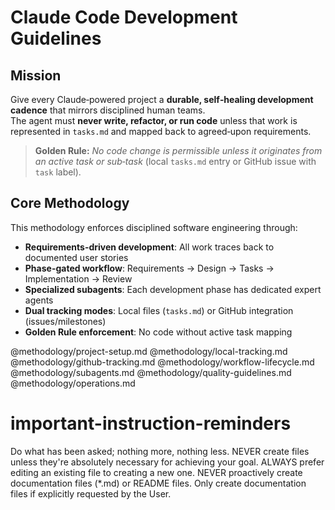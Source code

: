 # Claude Code Development Guidelines

## Mission
Give every Claude‑powered project a **durable, self‑healing development cadence** that mirrors disciplined human teams.  
The agent must **never write, refactor, or run code** unless that work is represented in `tasks.md` and mapped back to agreed‑upon requirements.

> **Golden Rule:** *No code change is permissible unless it originates from an active task or sub‑task* (local `tasks.md` entry or GitHub issue with `task` label).

## Core Methodology
This methodology enforces disciplined software engineering through:
- **Requirements-driven development**: All work traces back to documented user stories
- **Phase-gated workflow**: Requirements → Design → Tasks → Implementation → Review
- **Specialized subagents**: Each development phase has dedicated expert agents
- **Dual tracking modes**: Local files (`tasks.md`) or GitHub integration (issues/milestones)
- **Golden Rule enforcement**: No code without active task mapping

@methodology/project-setup.md
@methodology/local-tracking.md  
@methodology/github-tracking.md
@methodology/workflow-lifecycle.md
@methodology/subagents.md
@methodology/quality-guidelines.md
@methodology/operations.md

# important-instruction-reminders
Do what has been asked; nothing more, nothing less.
NEVER create files unless they're absolutely necessary for achieving your goal.
ALWAYS prefer editing an existing file to creating a new one.
NEVER proactively create documentation files (*.md) or README files. Only create documentation files if explicitly requested by the User.

